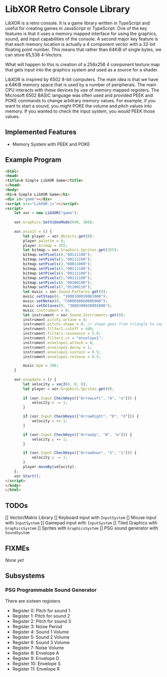 # LibXOR Retro Console Library

LibXOR is a retro console. It is a game library written in TypeScript and useful for creating games in JavaScript or TypeScript. One of the key features is that it uses a memory mapped interface for using the graphics, sound, and input capabilities of the console. A second major key feature is that each memory location is actually a 4 component vector with a 32-bit floating point number. This means that rather than 64KiB of single bytes, we can store 65,536 4-Vectors.

What will happen to this is creation of a 256x256 4 component texture map that gets input into the graphics system and used as a source for a shader.

LibXOR is inspired by 6502 8-bit computers. The main idea is that we have a 64KiB memory space that is used by a number of peripherals. The main CPU interacts with these devices by use of memory mapped registers. The Microsoft 6502 BASIC language was often used and provided PEEK and POKE commands to change arbitrary memory values. For example, if you want to start a sound, you might POKE the volume and pitch values into memory. If you wanted to check the input system, you would PEEK those values.

## Implemented Features

* Memory System with PEEK and POKE

## Example Program

```html
<html>
<head>
<title>A Simple LibXOR Game</title>
</head>
<body>
<h1>A Simple LibXOR Game</h1>
<div id="game"></div>
<script src="LibXOR.js"></script>
<script>
    let xor = new LibXOR("game");
    
    xor.Graphics.SetVideoMode(640, 360);
    
    xor.oninit = () {
        let player = xor.Objects.get(0);
        player.palette = 0;
        player.bitmap = 255;
        let bitmap = xor.Graphics.Sprites.get(255);
        bitmap.setPixels(0,"00111100");
        bitmap.setPixels(1,"00111100");
        bitmap.setPixels(2,"00011000");
        bitmap.setPixels(3,"00111100");
        bitmap.setPixels(4,"00111100");
        bitmap.setPixels(5,"00111100");
        bitmap.setPixels(6,"00100100");
        bitmap.setPixels(7,"01100110");
        let music = xor.Sound.Patterns.get(0);
        music.setSteps(0, "1000100010001000");
        music.setNotes(0, "C000E000G000E000");
        music.setOctaves(0, "3000300030003000");
        music.instrument = 0;
        let instrument = xor.Sound.Instruments.get(0);
        instrument.pitch1.octave = 8;
        instrument.pitch1.shape = 0; // shape goes from triangle to saw to square to pwm
        instrument.filter1.cutoff = 440;
        instrument.filter1.resonance = 5.0;
        instrument.filter1.cv = "envelope1";
        instrument.envelope1.attack = 0;
        instrument.envelope1.decay = 1;
        instrument.envelope1.sustain = 0.5;
        instrument.envelope1.release = 0.5;

        music.bpm = 100;
    }
    
    xor.onupdate = () {
        let velocity = vec3(0, 0, 0);
        let player = xor.Graphics.Sprites.get(0);
        
        if (xor.Input.CheckKeys(["ArrowLeft", "A", "a"])) {
            velocity.x -= 1;
        }

        if (xor.Input.CheckKeys(["ArrowRight", "D", "d"])) {
            velocity.x += 1;
        }

        if (xor.Input.CheckKeys(["ArrowUp", "W", "w"])) {
            velocity.y += 1;
        }

        if (xor.Input.CheckKeys(["ArrowDown", "S", "s"])) {
            velocity.y -= 1;
        }
        player.moveBy(velocity);
    };
    xor.Start();
</script>
</body>
</html>
```

## TODOs

[] Vector/Matrix Library
[] Keyboard input with `InputSystem`
[] Mouse input with `InputSystem`
[] Gamepad input with `InputSystem`
[] Tiled Graphics with `GraphicsSystem`
[] Sprites with `GraphicsSystem`
[] PSG sound generator with `SoundSystem`

## FIXMEs

*None yet*

## Subsystems

### PSG Programmable Sound Generator

There are sixteen registers

* Register 0: Pitch for sound 1
* Register 1: Pitch for sound 2
* Register 2: Pitch for sound 3
* Register 3: Noise Period
* Register 4: Sound 1 Volume
* Register 5: Sound 2 Volume
* Register 6: Sound 3 Volume
* Register 7: Noise Volume
* Register 8: Envelope A
* Register 9: Envelope D
* Register 10: Envelope S
* Register 11: Envelope R
